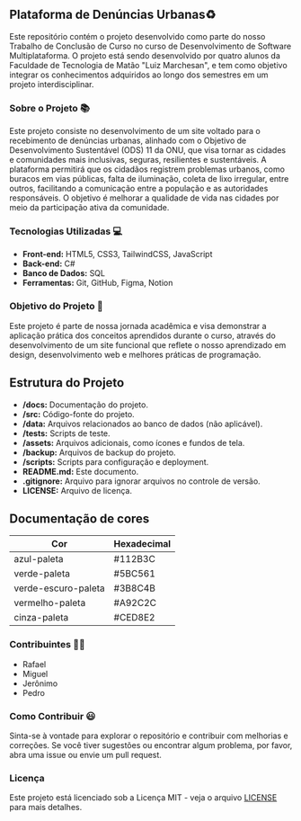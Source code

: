## Plataforma de Denúncias Urbanas♻

Este repositório contém o projeto desenvolvido como parte do nosso Trabalho de Conclusão de Curso no curso de Desenvolvimento de Software Multiplataforma. O projeto está sendo desenvolvido por quatro alunos da Faculdade de Tecnologia de Matão "Luiz Marchesan", e tem como objetivo integrar os conhecimentos adquiridos ao longo dos semestres em um projeto interdisciplinar.

### Sobre o Projeto 📚

Este projeto consiste no desenvolvimento de um site voltado para o recebimento de denúncias urbanas, alinhado com o Objetivo de Desenvolvimento Sustentável (ODS) 11 da ONU, que visa tornar as cidades e comunidades mais inclusivas, seguras, resilientes e sustentáveis. A plataforma permitirá que os cidadãos registrem problemas urbanos, como buracos em vias públicas, falta de iluminação, coleta de lixo irregular, entre outros, facilitando a comunicação entre a população e as autoridades responsáveis. O objetivo é melhorar a qualidade de vida nas cidades por meio da participação ativa da comunidade.

### Tecnologias Utilizadas 💻

- **Front-end:** HTML5, CSS3, TailwindCSS, JavaScript
- **Back-end:** C#
- **Banco de Dados:** SQL
- **Ferramentas:** Git, GitHub, Figma, Notion

### Objetivo do Projeto 🎯

Este projeto é parte de nossa jornada acadêmica e visa demonstrar a aplicação prática dos conceitos aprendidos durante o curso, através do desenvolvimento de um site funcional que reflete o nosso aprendizado em design, desenvolvimento web e melhores práticas de programação.

## Estrutura do Projeto

- **/docs:** Documentação do projeto.
- **/src:** Código-fonte do projeto.
- **/data:** Arquivos relacionados ao banco de dados (não aplicável).
- **/tests:** Scripts de teste.
- **/assets:** Arquivos adicionais, como ícones e fundos de tela.
- **/backup:** Arquivos de backup do projeto.
- **/scripts:** Scripts para configuração e deployment.
- **README.md:** Este documento.
- **.gitignore:** Arquivo para ignorar arquivos no controle de versão.
- **LICENSE:** Arquivo de licença.

## Documentação de cores

| Cor               | Hexadecimal                                                |
| ----------------- | ---------------------------------------------------------------- |
| azul-paleta        | #112B3C |
| verde-paleta       | #5BC561 |
| verde-escuro-paleta| #3B8C4B |
| vermelho-paleta    | #A92C2C |
| cinza-paleta       | #CED8E2 |

### Contribuintes 👨‍🎓

- Rafael
- Miguel
- Jerônimo
- Pedro

### Como Contribuir 😃

Sinta-se à vontade para explorar o repositório e contribuir com melhorias e correções. Se você tiver sugestões ou encontrar algum problema, por favor, abra uma issue ou envie um pull request.

### Licença

Este projeto está licenciado sob a Licença MIT - veja o arquivo [LICENSE](LICENSE) para mais detalhes.

 
